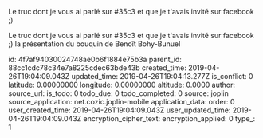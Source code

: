 Le truc dont je vous ai parlé sur #35c3 et que je t'avais invité sur facebook ;)

Le truc dont je vous ai parlé sur #35c3 et que je t'avais invité sur facebook ;) la présentation du bouquin de Benoît Bohy-Bunuel

id: 4f7af94030024748ae0b6f1884e75b3a
parent_id: 88cc1cdc78c34e7a8225cdec63bde43b
created_time: 2019-04-26T19:04:09.043Z
updated_time: 2019-04-26T19:04:13.277Z
is_conflict: 0
latitude: 0.00000000
longitude: 0.00000000
altitude: 0.0000
author: 
source_url: 
is_todo: 0
todo_due: 0
todo_completed: 0
source: joplin
source_application: net.cozic.joplin-mobile
application_data: 
order: 0
user_created_time: 2019-04-26T19:04:09.043Z
user_updated_time: 2019-04-26T19:04:09.043Z
encryption_cipher_text: 
encryption_applied: 0
type_: 1